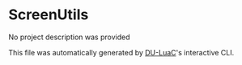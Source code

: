 # ScreenUtils

No project description was provided

This file was automatically generated by [DU-LuaC](https://github.com/wolfe-labs/DU-LuaC)'s interactive CLI.